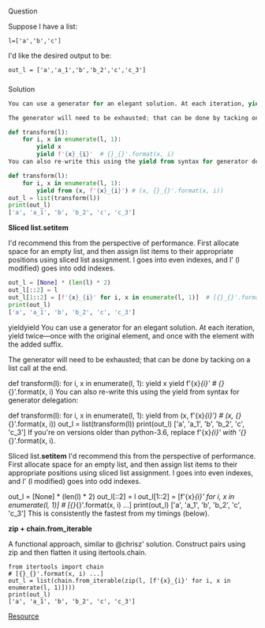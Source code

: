 ###
Question

Suppose I have a list:

```
l=['a','b','c']
```

I'd like the desired output to be:

```
out_l = ['a','a_1','b','b_2','c','c_3']
```

###
Solution

```python
You can use a generator for an elegant solution. At each iteration, yield twice—once with the original element, and once with the element with the added suffix.

The generator will need to be exhausted; that can be done by tacking on a list call at the end.

def transform(l):
    for i, x in enumerate(l, 1):
        yield x
        yield f'{x}_{i}'  # {}_{}'.format(x, i)
You can also re-write this using the yield from syntax for generator delegation:

def transform(l):
    for i, x in enumerate(l, 1):
        yield from (x, f'{x}_{i}') # (x, {}_{}'.format(x, i))
out_l = list(transform(l))
print(out_l)
['a', 'a_1', 'b', 'b_2', 'c', 'c_3']
```

**Sliced list.__setitem__**

I'd recommend this from the perspective of performance. First allocate space for an empty list, and then assign list items to their appropriate positions using sliced list assignment. l goes into even indexes, and l' (l modified) goes into odd indexes.

```python
out_l = [None] * (len(l) * 2)
out_l[::2] = l
out_l[1::2] = [f'{x}_{i}' for i, x in enumerate(l, 1)]  # [{}_{}'.format(x, i) ...]
print(out_l)
['a', 'a_1', 'b', 'b_2', 'c', 'c_3']
```


yieldyield
You can use a generator for an elegant solution. At each iteration, yield twice—once with the original element, and once with the element with the added suffix.

The generator will need to be exhausted; that can be done by tacking on a list call at the end.

def transform(l):
    for i, x in enumerate(l, 1):
        yield x
        yield f'{x}_{i}'  # {}_{}'.format(x, i)
You can also re-write this using the yield from syntax for generator delegation:

def transform(l):
    for i, x in enumerate(l, 1):
        yield from (x, f'{x}_{i}') # (x, {}_{}'.format(x, i))
out_l = list(transform(l))
print(out_l)
['a', 'a_1', 'b', 'b_2', 'c', 'c_3']
If you're on versions older than python-3.6, replace f'{x}_{i}' with '{}_{}'.format(x, i).

Sliced list.__setitem__
I'd recommend this from the perspective of performance. First allocate space for an empty list, and then assign list items to their appropriate positions using sliced list assignment. l goes into even indexes, and l' (l modified) goes into odd indexes.

out_l = [None] * (len(l) * 2)
out_l[::2] = l
out_l[1::2] = [f'{x}_{i}' for i, x in enumerate(l, 1)]  # [{}_{}'.format(x, i) ...]
print(out_l)
['a', 'a_1', 'b', 'b_2', 'c', 'c_3']
This is consistently the fastest from my timings (below).

**zip + chain.from_iterable**

A functional approach, similar to @chrisz' solution. Construct pairs using zip and then flatten it using itertools.chain.

```
from itertools import chain
# [{}_{}'.format(x, i) ...]
out_l = list(chain.from_iterable(zip(l, [f'{x}_{i}' for i, x in enumerate(l, 1)]))) 
print(out_l)
['a', 'a_1', 'b', 'b_2', 'c', 'c_3']
```

[Resource](https://stackoverflow.com/a/50312321/3011380)



